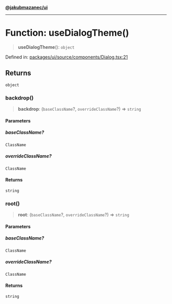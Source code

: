 [**@jakubmazanec/ui**](../README.md)

---

# Function: useDialogTheme()

> **useDialogTheme**(): `object`

Defined in:
[packages/ui/source/components/Dialog.tsx:21](https://github.com/jakubmazanec/tools/blob/76a9140b954a789a6120dd2126b179ec0180d7e9/packages/ui/source/components/Dialog.tsx#L21)

## Returns

`object`

### backdrop()

> **backdrop**: (`baseClassName`?, `overrideClassName`?) => `string`

#### Parameters

##### baseClassName?

`ClassName`

##### overrideClassName?

`ClassName`

#### Returns

`string`

### root()

> **root**: (`baseClassName`?, `overrideClassName`?) => `string`

#### Parameters

##### baseClassName?

`ClassName`

##### overrideClassName?

`ClassName`

#### Returns

`string`
